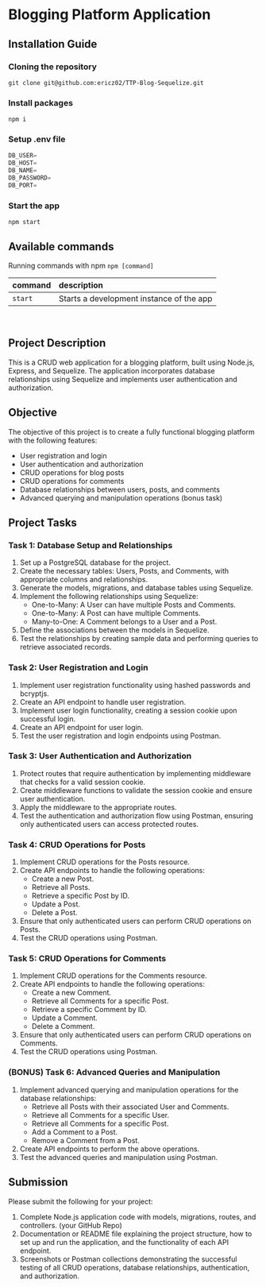 # Blogging Platform Application


## Installation Guide

### Cloning the repository

```shell
git clone git@github.com:ericz02/TTP-Blog-Sequelize.git
```

### Install packages

```shell
npm i
```

### Setup .env file


```js
DB_USER=
DB_HOST=
DB_NAME=
DB_PASSWORD=
DB_PORT=

```

### Start the app

```shell
npm start
```

## Available commands

Running commands with npm `npm [command]`

| command         | description                              |
| :-------------- | :--------------------------------------- |
| `start`         | Starts a development instance of the app |

<br>

## Project Description

This is a CRUD web application for a blogging platform, built using Node.js, Express, and Sequelize. The application incorporates database relationships using Sequelize and implements user authentication and authorization.

## Objective

The objective of this project is to create a fully functional blogging platform with the following features:

- User registration and login
- User authentication and authorization
- CRUD operations for blog posts
- CRUD operations for comments
- Database relationships between users, posts, and comments
- Advanced querying and manipulation operations (bonus task)

## Project Tasks

### Task 1: Database Setup and Relationships

1. Set up a PostgreSQL database for the project.
2. Create the necessary tables: Users, Posts, and Comments, with appropriate columns and relationships.
3. Generate the models, migrations, and database tables using Sequelize.
4. Implement the following relationships using Sequelize:
   - One-to-Many: A User can have multiple Posts and Comments.
   - One-to-Many: A Post can have multiple Comments.
   - Many-to-One: A Comment belongs to a User and a Post.
5. Define the associations between the models in Sequelize.
6. Test the relationships by creating sample data and performing queries to retrieve associated records.

### Task 2: User Registration and Login

1. Implement user registration functionality using hashed passwords and bcryptjs.
2. Create an API endpoint to handle user registration.
3. Implement user login functionality, creating a session cookie upon successful login.
4. Create an API endpoint for user login.
5. Test the user registration and login endpoints using Postman.

### Task 3: User Authentication and Authorization

1. Protect routes that require authentication by implementing middleware that checks for a valid session cookie.
2. Create middleware functions to validate the session cookie and ensure user authentication.
3. Apply the middleware to the appropriate routes.
4. Test the authentication and authorization flow using Postman, ensuring only authenticated users can access protected routes.

### Task 4: CRUD Operations for Posts

1. Implement CRUD operations for the Posts resource.
2. Create API endpoints to handle the following operations:
   - Create a new Post.
   - Retrieve all Posts.
   - Retrieve a specific Post by ID.
   - Update a Post.
   - Delete a Post.
3. Ensure that only authenticated users can perform CRUD operations on Posts.
4. Test the CRUD operations using Postman.

### Task 5: CRUD Operations for Comments

1. Implement CRUD operations for the Comments resource.
2. Create API endpoints to handle the following operations:
   - Create a new Comment.
   - Retrieve all Comments for a specific Post.
   - Retrieve a specific Comment by ID.
   - Update a Comment.
   - Delete a Comment.
3. Ensure that only authenticated users can perform CRUD operations on Comments.
4. Test the CRUD operations using Postman.

### (BONUS) Task 6: Advanced Queries and Manipulation

1. Implement advanced querying and manipulation operations for the database relationships:
   - Retrieve all Posts with their associated User and Comments.
   - Retrieve all Comments for a specific User.
   - Retrieve all Comments for a specific Post.
   - Add a Comment to a Post.
   - Remove a Comment from a Post.
2. Create API endpoints to perform the above operations.
3. Test the advanced queries and manipulation using Postman.

## Submission

Please submit the following for your project:

1. Complete Node.js application code with models, migrations, routes, and controllers. (your GitHub Repo)
2. Documentation or README file explaining the project structure, how to set up and run the application, and the functionality of each API endpoint.
3. Screenshots or Postman collections demonstrating the successful testing of all CRUD operations, database relationships, authentication, and authorization.

